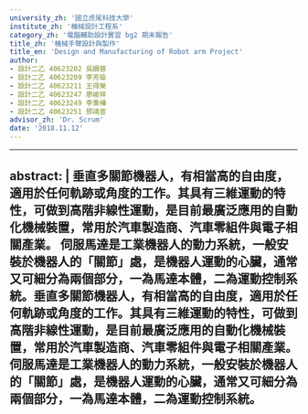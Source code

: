 ```yaml
---
university_zh: '國立虎尾科技大學'
institute_zh: '機械設計工程系'
category_zh: '電腦輔助設計實習 bg2 期末報告'
title_zh: '機械手臂設計與製作'
title_en: 'Design and Manufacturing of Robot arm Project'
author:
- 設計二乙 40623202 吳姍蓉
- 設計二乙 40623209 李芳瑜
- 設計二乙 40623211 王得榮
- 設計二乙 40623247 廖峻祥
- 設計二乙 40623249 李秉樺
- 設計二乙 40623251 鄧靖宣
advisor_zh: 'Dr. Scrum'
date: '2018.11.12'
---
```


---
abstract: |
    垂直多關節機器人，有相當高的自由度，適用於任何軌跡或角度的工作。其具有三維運動的特性，可做到高階非線性運動，是目前最廣泛應用的自動化機械裝置，常用於汽車製造商、汽車零組件與電子相關產業。
伺服馬達是工業機器人的動力系統，一般安裝於機器人的「關節」處，是機器人運動的心臟，通常又可細分為兩個部分，一為馬達本體，二為運動控制系統。垂直多關節機器人，有相當高的自由度，適用於任何軌跡或角度的工作。其具有三維運動的特性，可做到高階非線性運動，是目前最廣泛應用的自動化機械裝置，常用於汽車製造商、汽車零組件與電子相關產業。
伺服馬達是工業機器人的動力系統，一般安裝於機器人的「關節」處，是機器人運動的心臟，通常又可細分為兩個部分，一為馬達本體，二為運動控制系統。
---


